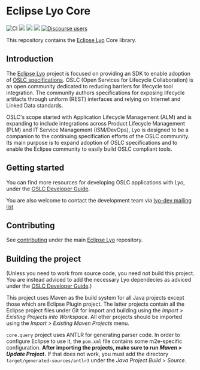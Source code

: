 # Eclipse Lyo Core

![CI](https://github.com/eclipse/lyo.core/workflows/CI/badge.svg)
[![](https://img.shields.io/jenkins/s/https/ci.eclipse.org/lyo/job/lyo-core-master.svg?label=Jenkins%20build)](https://ci.eclipse.org/lyo/job/lyo-core-master/)
[![](https://img.shields.io/badge/javadoc-2.4.0-blue.svg)](https://download.eclipse.org/lyo/docs/core/2.4.0/)
[![](https://img.shields.io/badge/javadoc-latest-blue.svg)](https://download.eclipse.org/lyo/docs/core/latest/)
[![Discourse users](https://img.shields.io/discourse/users?color=28bd84&server=https%3A%2F%2Fforum.open-services.net%2F)](https://forum.open-services.net/)

This repository contains the [Eclipse Lyo](https://projects.eclipse.org/projects/technology.lyo) Core library.

## Introduction

The [Eclipse Lyo](https://projects.eclipse.org/projects/technology.lyo) project is focused on providing an SDK to enable adoption of [OSLC specifications](https://open-services.net/). OSLC (Open Services for Lifecycle Collaboration) is an open community dedicated to reducing barriers for lifecycle tool integration. The community authors specifications for exposing lifecycle artifacts through uniform (REST) interfaces and relying on Internet and Linked Data standards.

OSLC's scope started with Application Lifecycle Management (ALM) and is expanding to include integrations across Product Lifecycle Management (PLM) and IT Service Management (ISM/DevOps), Lyo is designed to be a companion to the continuing specification efforts of the OSLC community. Its main purpose is to expand adoption of OSLC specifications and to enable the Eclipse community to easily build OSLC compliant tools.

## Getting started

You can find more resources for developing OSLC applications with Lyo, under the [OSLC Developer Guide](http://oslc.github.io/developing-oslc-applications/eclipse_lyo/eclipse-lyo.html).

You are also welcome to contact the development team via [lyo-dev mailing list](https://dev.eclipse.org/mailman/listinfo/lyo-dev)

## Contributing

See [contributing](https://github.com/eclipse/lyo#contributing) under the main [Eclipse Lyo](https://github.com/eclipse/lyo) repository.

## Building the project
(Unless you need to work from source code, you need not build this project. You are instead adviced to add the necessary Lyo dependecies as adviced under the [OSLC Developer Guide](https://oslc.github.io/developing-oslc-applications/eclipse_lyo/setup-an-oslc-provider-consumer-application.html).)

This project uses Maven as the build system for all Java projects except those which are Eclipse Plugin project. The latter projects contain all the Eclipse project files under Git for import and building using the *Import > Existing Projects into Workspace*. All other projects should be imported using the *Import > Existing Maven Projects* menu.

`core.query` project uses ANTLR for generating parser code. In order to configure Eclipse to use it, the `pom.xml` file contains some m2e-specific configuration. **After importing the projects, make sure to run *Maven > Update Project*.** If that does not work, you must add the directory `target/generated-sources/antlr3` under the *Java Project Build > Source*.
